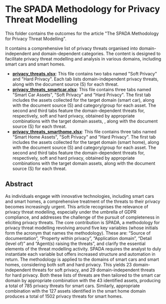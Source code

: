 # The SPADA Methodology for Privacy Threat Modelling

This folder contains the outcomes for the article "The SPADA Methodology for Privacy Threat Modelling".

It contains a comprehensive list of privacy threats organised into domain-independent and domain-dependent categories. The content is designed to facilitate privacy threat modelling and analysis in various domains, including smart cars and smart homes.

- **[privacy_threats.xlsx](./privacy_threats.xlsx)**: This file contains two tabs named "Soft Privacy" and "Hard Privacy". Each tab lists domain-independent privacy threats, along with the document source (S) for each threat.
- **[privacy_threats_smartcar.xlsx](./privacy_threats_smartcar.xlsx)**: This file contains three tabs named "Smart Car Assets", "Soft Privacy" and "Hard Privacy". The first tab includes the assets collected for the target domain (smart car), along with the document source (S) and category/group for each asset. The second and third tabs feature the domain-dependent threats for, respectively, soft and hard privacy, obtained by appropriate combinations with the target domain assets, , along with the document source (S) for each threat.
- **[privacy_threats_smarthome.xlsx](./privacy_threats_smarthome.xlsx)**: This file contains three tabs named "Smart Home Assets", "Soft Privacy" and "Hard Privacy". The first tab includes the assets collected for the target domain (smart home), along with the document source (S) and category/group for each asset. The second and third tabs feature the domain-dependent threats for, respectively, soft and hard privacy, obtained by appropriate combinations with the target domain assets, along with the document source (S) for each threat.

## Abstract

As individuals engage with innovative technologies, including smart cars and smart homes, a comprehensive treatment of the threats to their privacy becomes increasingly urgent. This article recognises the relevance of privacy threat modelling, especially under the umbrella of GDPR compliance, and addresses the challenge of the pursuit of completeness in eliciting privacy threats.
The core contribution is SPADA, a methodology for privacy threat modelling revolving around five key variables (whose initials form the acronym that names the methodology). These are: “Source of documentation”, “Property within privacy”, “Application domain”, “Detail (level of)” and “Agent(s) raising the threats”, and clarify the essential elements of the threat modelling activity.
SPADA requires the analyst to duly instantiate each variable but offers increased structure and automation in return.
The methodology is applied to the domains of smart cars and smart homes, considering both soft and hard privacy. This yields 23 domain-independent threats for soft privacy, and 29 domain-independent threats for hard privacy. Both these lists of threats are then tailored to the smart car domain by appropriate combination with the 43 identified assets, producing a total of 785 privacy threats for smart cars. Similarly, appropriate combination with the 127 assets identified in the smart home domain produces a total of 1502 privacy threats for smart homes.
